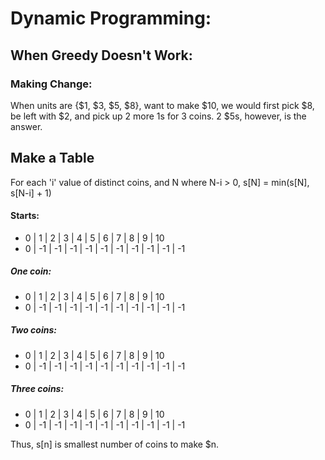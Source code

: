 # Dynamic Programming:

## When Greedy Doesn't Work:

### Making Change:
When units are {$1, $3, $5, $8}, want to make $10, we would first pick $8, be left with $2, and pick up 2 more 1s for 3 coins. 2 $5s, however, is the answer.

## Make a Table
For each 'i' value of distinct coins, and N where N-i > 0, s[N] = min(s[N], s[N-i] + 1)

#### Starts:
 - 0 |  1 |  2 |  3 | 	4 |	 5 |	 6 |	 7 |	 8 |	 9 |	10
 - 0 | -1 | -1 | -1 |	-1 |	-1 |	-1 |	-1 |	-1 |	-1 |	-1
 
##### One coin:
 - 0 |  1 |  2 |  3 | 	4 |	 5 |	 6 |	 7 |	 8 |	 9 |	10
 - 0 | -1 | -1 | -1 |	-1 |	-1 |	-1 |	-1 |	-1 |	-1 |	-1

##### Two coins: 
 - 0 |  1 |  2 |  3 | 	4 |	 5 |	 6 |	 7 |	 8 |	 9 |	10
 - 0 | -1 | -1 | -1 |	-1 |	-1 |	-1 |	-1 |	-1 |	-1 |	-1

##### Three coins: 
 - 0 |  1 |  2 |  3 | 	4 |	 5 |	 6 |	 7 |	 8 |	 9 |	10
 - 0 | -1 | -1 | -1 |	-1 |	-1 |	-1 |	-1 |	-1 |	-1 |	-1

Thus, s[n] is smallest number of coins to make $n.